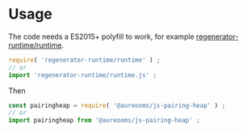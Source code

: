 # Usage

The code needs a ES2015+ polyfill to work, for example
[regenerator-runtime/runtime](https://babeljs.io/docs/usage/polyfill).
```js
require( 'regenerator-runtime/runtime' ) ;
// or
import 'regenerator-runtime/runtime.js' ;
```

Then
```js
const pairingheap = require( '@aureooms/js-pairing-heap' ) ;
// or
import pairingheap from '@aureooms/js-pairing-heap' ;
```

